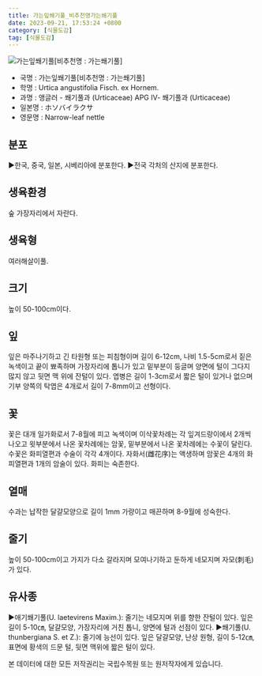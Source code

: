 ```yaml
---
title: 가는잎쐐기풀_비추천명가는쐐기풀
date: 2023-09-21, 17:53:24 +0800
category: [식물도감]
tag: [식물도감]
---
```




![가는잎쐐기풀[비추천명 : 가는쐐기풀]](http://www.nature.go.kr/fileUpload/plants/basic/Urticaceae/Urtica/15447/1_th2.JPG)
- 국명 : 가는잎쐐기풀[비추천명 : 가는쐐기풀]
- 학명 : Urtica angustifolia Fisch. ex Hornem.
- 과명 : 앵글러 - 쐐기풀과 (Urticaceae) APG Ⅳ- 쐐기풀과 (Urticaceae)
- 일본명 : ホソバイラクサ
- 영문명 : Narrow-leaf nettle


## 분포
▶한국, 중국, 일본, 시베리아에 분포한다.▶전국 각처의 산지에 분포한다.
## 생육환경
숲 가장자리에서 자란다.
## 생육형
여러해살이풀.
## 크기
높이 50-100cm이다.
## 잎
잎은 마주나기하고 긴 타원형 또는 피침형이며 길이 6-12cm, 나비 1.5-5cm로서 짙은 녹색이고 끝이 뾰족하며 가장자리에 톱니가 있고 밑부분이 둥글며 양면에 털이 그다지 많지 않고 뒷면 맥 위에 잔털이 있다. 엽병은 길이 1-3cm로서 짧은 털이 있거나 없으며 기부 양쪽의 탁엽은 4개로서 길이 7-8mm이고 선형이다.
## 꽃
꽃은 대개 일가화로서 7-8월에 피고 녹색이며 이삭꽃차례는 각 잎겨드랑이에서 2개씩 나오고 윗부분에서 나온 꽃차례에는 암꽃, 밑부분에서 나온 꽃차례에는 수꽃이 달린다. 수꽃은 화피열편과 수술이 각각 4개이다. 자화서(雌花序)는 액생하며 암꽃은 4개의 화피열편과 1개의 암술이 있다. 화피는 숙존한다.
## 열매
수과는 납작한 달걀모양으로 길이 1mm 가량이고 매끈하며 8-9월에 성숙한다.
## 줄기
높이 50-100cm이고 가지가 다소 갈라지며 모여나기하고 둔하게 네모지며 자모(刺毛)가 있다.
## 유사종
▶애기쐐기풀(U. laetevirens Maxim.): 줄기는 네모지며 위를 향한 잔털이 있다. 잎은 길이 5-10㎝, 달걀모양, 가장자리에 거친 톱니, 양면에 털과 선점이 있다.▶쐐기풀(U. thunbergiana S. et Z.): 줄기에 능선이 있다. 잎은 달걀모양, 난상 원형, 길이 5-12㎝, 표면에 황색의 드문 털, 뒷면 맥위에 짧은 털이 있다.






본 데이터에 대한 모든 저작권리는 국립수목원 또는 원저작자에게 있습니다.

